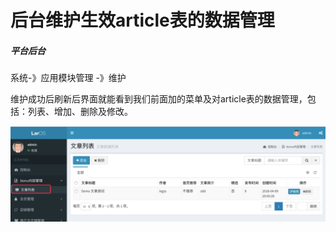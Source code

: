 # 后台维护生效article表的数据管理

##### 平台后台

系统-》应用模块管理 -》维护

维护成功后刷新后界面就能看到我们前面加的菜单及对article表的数据管理，包括：列表、增加、删除及修改。

![](/assets/import2.png)

